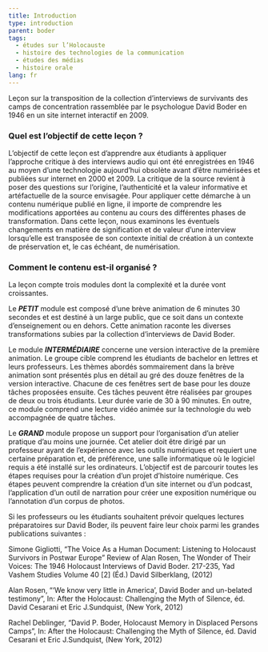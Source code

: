 ```yaml
---
title: Introduction
type: introduction
parent: boder
tags:
  - études sur l’Holocauste
  - histoire des technologies de la communication
  - études des médias
  - histoire orale
lang: fr
---
```


Leçon sur la transposition de la collection d’interviews de survivants des camps de concentration rassemblée par le psychologue David Boder en 1946 en un site internet interactif en 2009.

<!-- more -->

### Quel est l’objectif de cette leçon ?

<!-- section-contents -->

L’objectif de cette leçon est d’apprendre aux étudiants à appliquer l’approche critique à des interviews audio qui ont été enregistrées en 1946 au moyen d’une technologie aujourd’hui obsolète avant d’être numérisées et publiées sur internet en 2000 et 2009. La critique de la source revient à poser des questions sur l’origine, l’authenticité et la valeur informative et artéfactuelle de la source envisagée. Pour appliquer cette démarche à un contenu numérique publié en ligne, il importe de comprendre les modifications apportées au contenu au cours des différentes phases de transformation. Dans cette leçon, nous examinons les éventuels changements en matière de signification et de valeur d’une interview lorsqu’elle est transposée de son contexte initial de création à un contexte de préservation et, le cas échéant, de numérisation.

<!-- section -->

### Comment le contenu est-il organisé ?

<!-- section-contents -->

La leçon compte trois modules dont la complexité et la durée vont croissantes.

Le ***PETIT*** module est composé d’une brève animation de 6 minutes 30 secondes et est destiné à un large public, que ce soit dans un contexte d’enseignement ou en dehors. Cette animation raconte les diverses transformations subies par la collection d’interviews de David Boder.

Le module ***INTERMÉDIAIRE*** concerne une version interactive de la première animation. Le groupe cible comprend les étudiants de bachelor en lettres et leurs professeurs. Les thèmes abordés sommairement dans la brève animation sont présentés plus en détail au gré des douze fenêtres de la version interactive. Chacune de ces fenêtres sert de base pour les douze tâches proposées ensuite. Ces tâches peuvent être réalisées par groupes de deux ou trois étudiants. Leur durée varie de 30 à 90 minutes. En outre, ce module comprend une lecture vidéo animée sur la technologie du web accompagnée de quatre tâches.

Le ***GRAND*** module propose un support pour l’organisation d’un atelier pratique d’au moins une journée. Cet atelier doit être dirigé par un professeur ayant de l’expérience avec les outils numériques et requiert une certaine préparation et, de préférence, une salle informatique où le logiciel requis a été installé sur les ordinateurs. L’objectif est de parcourir toutes les étapes requises pour la création d’un projet d’histoire numérique. Ces étapes peuvent comprendre la création d’un site internet ou d’un podcast, l’application d’un outil de narration pour créer une exposition numérique ou l’annotation d’un corpus de photos.

Si les professeurs ou les étudiants souhaitent prévoir quelques lectures préparatoires sur David Boder, ils peuvent faire leur choix parmi les grandes publications suivantes :

Simone Gigliotti, “The Voice As a Human Document: Listening to Holocaust Survivors in Postwar Europe”  Review of Alan Rosen, The Wonder of Their Voices: The 1946 Holocaust Interviews of David Boder. 217-235, Yad Vashem Studies  Volume 40 [2] (Éd.) David Silberklang, (2012)

Alan Rosen, “‘We know very little in America’, David Boder and un-belated testimony”, In: After the Holocaust: Challenging the Myth of Silence, éd. David Cesarani et Eric J.Sundquist, (New York, 2012)

Rachel Deblinger, “David P. Boder, Holocaust Memory in Displaced Persons Camps”, In: After the Holocaust: Challenging the Myth of Silence, éd. David Cesarani et Eric J.Sundquist, (New York, 2012)
